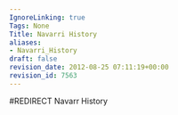 ```yaml
---
IgnoreLinking: true
Tags: None
Title: Navarri History
aliases:
- Navarri_History
draft: false
revision_date: 2012-08-25 07:11:19+00:00
revision_id: 7563
---
```


#REDIRECT Navarr History